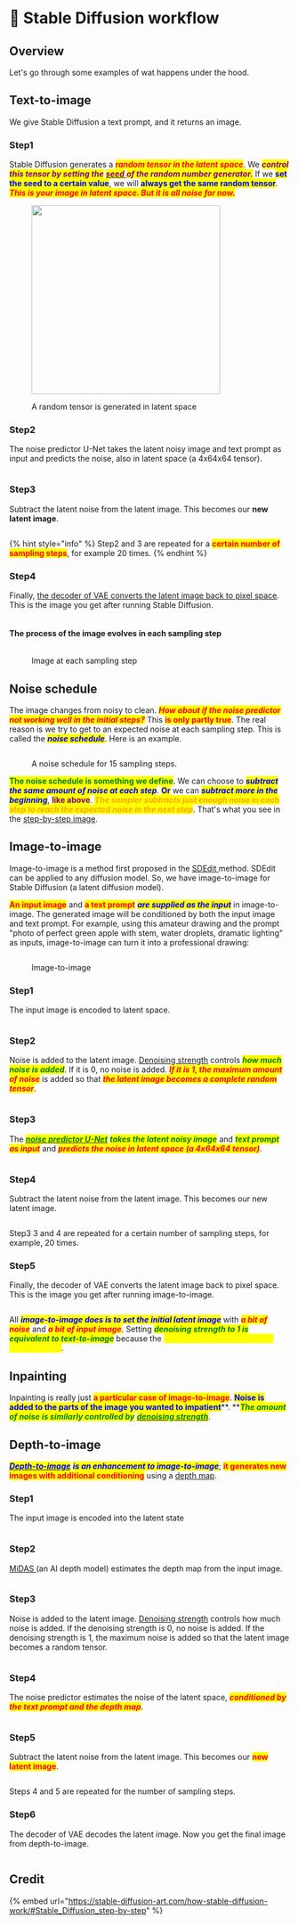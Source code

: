 # 👷 Stable Diffusion workflow

## Overview

Let's go through some examples of wat happens under the hood.

## Text-to-image

We give Stable Diffusion a text prompt, and it returns an image.

### Step1

Stable Diffusion generates a _<mark style="color:red;">**random tensor in the latent space**</mark>_. We _<mark style="color:purple;">**control this tensor by setting the**</mark>_ [_<mark style="color:purple;">**seed**</mark>_ ](the-important-parameters-for-stunning-ai-image.md#seed)_<mark style="color:purple;">**of the random number generator.**</mark>_ If we <mark style="color:blue;">**set the seed to a certain value**</mark>, we will <mark style="color:blue;">**always get the same random tensor**</mark>. _<mark style="color:red;">**This is your image in latent space. But it is all noise for now.**</mark>_

<figure><img src="../../.gitbook/assets/image (55).png" alt="" width="339"><figcaption><p>A random tensor is generated in latent space</p></figcaption></figure>

### Step2

The noise predictor U-Net takes the latent noisy image and text prompt as input and predicts the noise, also in latent space (a 4x64x64 tensor).

<figure><img src="../../.gitbook/assets/image (47).png" alt=""><figcaption></figcaption></figure>

### Step3

Subtract the latent noise from the latent image. This becomes our **new latent image**.

<figure><img src="../../.gitbook/assets/image (30).png" alt=""><figcaption></figcaption></figure>

{% hint style="info" %}
Step2 and 3 are repeated for a <mark style="color:red;">**certain number of sampling steps**</mark>, for example 20 times.
{% endhint %}

### Step4

Finally, [the decoder of VAE converts the latent image back to pixel space](vae.md#variational-autoencoder). This is the image you get after running Stable Diffusion.

<figure><img src="../../.gitbook/assets/image (2).png" alt=""><figcaption></figcaption></figure>

#### The process of the image evolves in each sampling step

<figure><img src="https://i0.wp.com/stable-diffusion-art.com/wp-content/uploads/2022/12/cat_euler_15.gif?resize=512%2C512&#x26;ssl=1" alt=""><figcaption><p>Image at each sampling step</p></figcaption></figure>

## Noise schedule

The image changes from noisy to clean. _<mark style="color:red;">**How about if the noise predictor not working well in the initial steps?**</mark>_ This <mark style="color:red;">**is only partly true**</mark>. The real reason is we try to get to an expected noise at each sampling step. This is called the _<mark style="color:blue;">**noise schedule**</mark>_. Here is an example.

<figure><img src="../../.gitbook/assets/image (5).png" alt=""><figcaption><p>A noise schedule for 15 sampling steps.</p></figcaption></figure>

<mark style="color:green;">**The noise schedule is something we define**</mark>. We can choose to _<mark style="color:blue;">**subtract the same amount of noise at each step**</mark>_. <mark style="color:blue;">**Or**</mark> we can _<mark style="color:blue;">**subtract more in the beginning**</mark>_, <mark style="color:purple;">**like above**</mark>. _<mark style="color:orange;">**The sampler subtracts just enough noise in each step to reach the expected noise in the next step**</mark>_. That's what you see in the [step-by-step image](stable-diffusion-workflow.md#the-process-of-the-image-evolves-in-each-sampling-step).

## Image-to-image

Image-to-image is a method first proposed in the [SDEdit ](https://arxiv.org/abs/2108.01073)method. SDEdit can be applied to any diffusion model. So, we have image-to-image for Stable Diffusion (a latent diffusion model).

<mark style="color:red;">**An input image**</mark> and <mark style="color:red;">**a text prompt**</mark> _<mark style="color:blue;">**are supplied as the input**</mark>_ in image-to-image. The generated image will be conditioned by both the input image and text prompt. For example, using this amateur drawing and the prompt "photo of perfect green apple with stem, water droplets, dramatic lighting" as inputs, image-to-image can turn it into a professional drawing:

<figure><img src="../../.gitbook/assets/image (29).png" alt=""><figcaption><p>Image-to-image</p></figcaption></figure>

### Step1

The input image is encoded to latent space.

<figure><img src="../../.gitbook/assets/image (63).png" alt=""><figcaption></figcaption></figure>

### Step2

Noise is added to the latent image. [Denoising strength](denoising-strength.md) controls _<mark style="color:green;">**how much noise is added**</mark>_. If it is 0, no noise is added. _<mark style="color:red;">**If it is 1, the maximum amount of noise**</mark>_ is added so that _<mark style="color:red;">**the latent image becomes a complete random tensor**</mark>_.

<figure><img src="../../.gitbook/assets/image (3).png" alt=""><figcaption></figcaption></figure>

### Step3

The [_<mark style="color:green;">**noise predictor U-Net**</mark>_](diffusion-in-image.md#noise-predictor) _<mark style="color:green;">**takes the latent noisy image**</mark>_ and _<mark style="color:green;">**text prompt**</mark>_ _<mark style="color:red;">**as input**</mark>_ and _<mark style="color:red;">**predicts the noise in latent space (a 4x64x64 tensor)**</mark>_.

<figure><img src="../../.gitbook/assets/image (22).png" alt=""><figcaption></figcaption></figure>

### Step4

Subtract the latent noise from the latent image. This becomes our new latent image.

<figure><img src="../../.gitbook/assets/image (21).png" alt=""><figcaption></figcaption></figure>

Step3 3 and 4 are repeated for a certain number of sampling steps, for example, 20 times.

### Step5

Finally, the decoder of VAE converts the latent image back to pixel space. This is the image you get after running image-to-image.

<figure><img src="../../.gitbook/assets/image (11).png" alt=""><figcaption></figcaption></figure>

All _<mark style="color:blue;">**image-to-image does is to set the initial latent image**</mark>_ with _<mark style="color:red;">**a bit of noise**</mark>_ and _<mark style="color:red;">**a bit of input image**</mark>_. Setting _<mark style="color:green;">**denoising strength to 1 is equivalent to text-to-image**</mark>_ because the _<mark style="color:yellow;">**initial latent image is entirely random noise**</mark>_.

## Inpainting

Inpainting is really just <mark style="color:red;">**a particular case of image-to-image**</mark>. <mark style="color:blue;">**Noise is added to the parts of the image you wanted to impatient**</mark>**. **_<mark style="color:green;">**The amount of noise is similarly controlled by**</mark>_ [_<mark style="color:green;">**denoising strength**</mark>_](denoising-strength.md).

## Depth-to-image

[_<mark style="color:blue;">**Depth-to-image**</mark>_](depth-maps.md) _<mark style="color:blue;">**is an enhancement to image-to-image**</mark>_; <mark style="color:red;">**it generates new images with additional conditioning**</mark> using a [depth map](depth-maps.md).

### Step1

The input image is encoded into the latent state

<figure><img src="../../.gitbook/assets/image (27).png" alt=""><figcaption></figcaption></figure>

### Step2

[MiDAS ](https://github.com/isl-org/MiDaS)(an AI depth model) estimates the depth map from the input image.

<figure><img src="../../.gitbook/assets/image (25).png" alt=""><figcaption></figcaption></figure>

### Step3

Noise is added to the latent image. [Denoising strength](denoising-strength.md) controls how much noise is added. If the denoising strength is 0, no noise is added. If the denoising strength is 1, the maximum noise is added so that the latent image becomes a random tensor.

<figure><img src="../../.gitbook/assets/image (41).png" alt=""><figcaption></figcaption></figure>



### Step4

The noise predictor estimates the noise of the latent space, _<mark style="color:red;">**conditioned by the text prompt and the depth map**</mark>_.

<figure><img src="../../.gitbook/assets/image (31).png" alt=""><figcaption></figcaption></figure>

### Step5

Subtract the latent noise from the latent image. This becomes our <mark style="color:red;">**new latent image**</mark>.

<figure><img src="../../.gitbook/assets/image (17).png" alt=""><figcaption></figcaption></figure>

Steps 4 and 5 are repeated for the number of sampling steps.

### Step6

The decoder of VAE decodes the latent image. Now you get the final image from depth-to-image.

<figure><img src="../../.gitbook/assets/image (46).png" alt=""><figcaption></figcaption></figure>

## Credit

{% embed url="https://stable-diffusion-art.com/how-stable-diffusion-work/#Stable_Diffusion_step-by-step" %}

